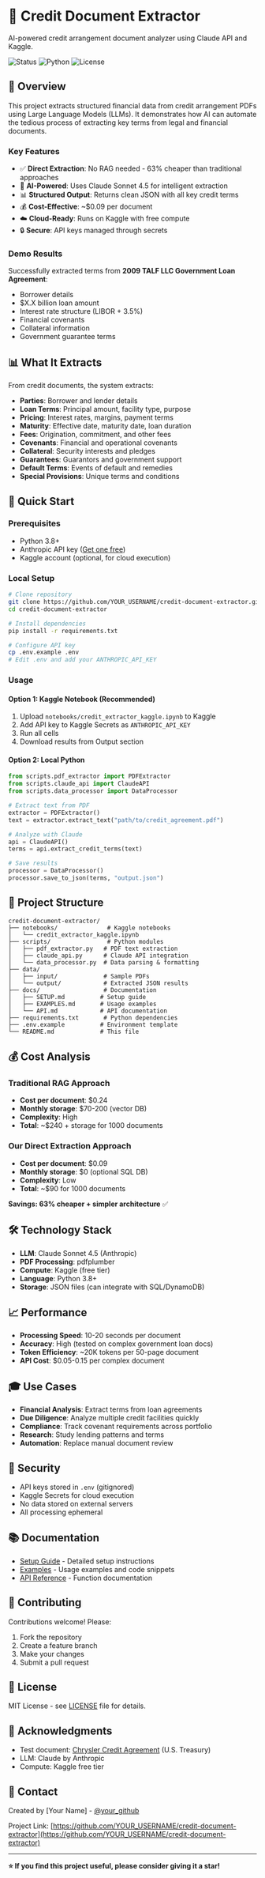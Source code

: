 # 🏦 Credit Document Extractor

AI-powered credit arrangement document analyzer using Claude API and Kaggle.

![Status](https://img.shields.io/badge/status-active-success.svg)
![Python](https://img.shields.io/badge/python-3.8+-blue.svg)
![License](https://img.shields.io/badge/license-MIT-blue.svg)

## 🎯 Overview

This project extracts structured financial data from credit arrangement PDFs using Large Language Models (LLMs). It demonstrates how AI can automate the tedious process of extracting key terms from legal and financial documents.

### Key Features

- ✅ **Direct Extraction**: No RAG needed - 63% cheaper than traditional approaches
- 🤖 **AI-Powered**: Uses Claude Sonnet 4.5 for intelligent extraction
- 📊 **Structured Output**: Returns clean JSON with all key credit terms
- 💰 **Cost-Effective**: ~$0.09 per document
- ☁️ **Cloud-Ready**: Runs on Kaggle with free compute
- 🔒 **Secure**: API keys managed through secrets

### Demo Results

Successfully extracted terms from **2009 TALF LLC Government Loan Agreement**:
- Borrower details
- $X.X billion loan amount
- Interest rate structure (LIBOR + 3.5%)
- Financial covenants
- Collateral information
- Government guarantee terms

## 📊 What It Extracts

From credit documents, the system extracts:

- **Parties**: Borrower and lender details
- **Loan Terms**: Principal amount, facility type, purpose
- **Pricing**: Interest rates, margins, payment terms
- **Maturity**: Effective date, maturity date, loan duration
- **Fees**: Origination, commitment, and other fees
- **Covenants**: Financial and operational covenants
- **Collateral**: Security interests and pledges
- **Guarantees**: Guarantors and government support
- **Default Terms**: Events of default and remedies
- **Special Provisions**: Unique terms and conditions

## 🚀 Quick Start

### Prerequisites

- Python 3.8+
- Anthropic API key ([Get one free](https://console.anthropic.com))
- Kaggle account (optional, for cloud execution)

### Local Setup
```bash
# Clone repository
git clone https://github.com/YOUR_USERNAME/credit-document-extractor.git
cd credit-document-extractor

# Install dependencies
pip install -r requirements.txt

# Configure API key
cp .env.example .env
# Edit .env and add your ANTHROPIC_API_KEY
```

### Usage

#### Option 1: Kaggle Notebook (Recommended)

1. Upload `notebooks/credit_extractor_kaggle.ipynb` to Kaggle
2. Add API key to Kaggle Secrets as `ANTHROPIC_API_KEY`
3. Run all cells
4. Download results from Output section

#### Option 2: Local Python
```python
from scripts.pdf_extractor import PDFExtractor
from scripts.claude_api import ClaudeAPI
from scripts.data_processor import DataProcessor

# Extract text from PDF
extractor = PDFExtractor()
text = extractor.extract_text("path/to/credit_agreement.pdf")

# Analyze with Claude
api = ClaudeAPI()
terms = api.extract_credit_terms(text)

# Save results
processor = DataProcessor()
processor.save_to_json(terms, "output.json")
```

## 📁 Project Structure
```
credit-document-extractor/
├── notebooks/              # Kaggle notebooks
│   └── credit_extractor_kaggle.ipynb
├── scripts/                # Python modules
│   ├── pdf_extractor.py   # PDF text extraction
│   ├── claude_api.py      # Claude API integration
│   └── data_processor.py  # Data parsing & formatting
├── data/
│   ├── input/             # Sample PDFs
│   └── output/            # Extracted JSON results
├── docs/                  # Documentation
│   ├── SETUP.md          # Setup guide
│   ├── EXAMPLES.md       # Usage examples
│   └── API.md            # API documentation
├── requirements.txt       # Python dependencies
├── .env.example          # Environment template
└── README.md             # This file
```

## 💰 Cost Analysis

### Traditional RAG Approach
- **Cost per document**: $0.24
- **Monthly storage**: $70-200 (vector DB)
- **Complexity**: High
- **Total**: ~$240 + storage for 1000 documents

### Our Direct Extraction Approach
- **Cost per document**: $0.09
- **Monthly storage**: $0 (optional SQL DB)
- **Complexity**: Low
- **Total**: ~$90 for 1000 documents

**Savings: 63% cheaper + simpler architecture** ✅

## 🛠️ Technology Stack

- **LLM**: Claude Sonnet 4.5 (Anthropic)
- **PDF Processing**: pdfplumber
- **Compute**: Kaggle (free tier)
- **Language**: Python 3.8+
- **Storage**: JSON files (can integrate with SQL/DynamoDB)

## 📈 Performance

- **Processing Speed**: 10-20 seconds per document
- **Accuracy**: High (tested on complex government loan docs)
- **Token Efficiency**: ~20K tokens per 50-page document
- **API Cost**: $0.05-0.15 per complex document

## 🎓 Use Cases

- **Financial Analysis**: Extract terms from loan agreements
- **Due Diligence**: Analyze multiple credit facilities quickly
- **Compliance**: Track covenant requirements across portfolio
- **Research**: Study lending patterns and terms
- **Automation**: Replace manual document review

## 🔐 Security

- API keys stored in `.env` (gitignored)
- Kaggle Secrets for cloud execution
- No data stored on external servers
- All processing ephemeral

## 📚 Documentation

- [Setup Guide](docs/SETUP.md) - Detailed setup instructions
- [Examples](docs/EXAMPLES.md) - Usage examples and code snippets
- [API Reference](docs/API.md) - Function documentation

## 🤝 Contributing

Contributions welcome! Please:

1. Fork the repository
2. Create a feature branch
3. Make your changes
4. Submit a pull request

## 📝 License

MIT License - see [LICENSE](LICENSE) file for details.

## 🙏 Acknowledgments

- Test document: [Chrysler Credit Agreement](https://home.treasury.gov/system/files/136/Chrysler_docs.pdf) (U.S. Treasury)
- LLM: Claude by Anthropic
- Compute: Kaggle free tier

## 📧 Contact

Created by [Your Name] - [@your_github](https://github.com/YOUR_USERNAME)

Project Link: [https://github.com/YOUR_USERNAME/credit-document-extractor](https://github.com/YOUR_USERNAME/credit-document-extractor)

---

**⭐ If you find this project useful, please consider giving it a star!**
